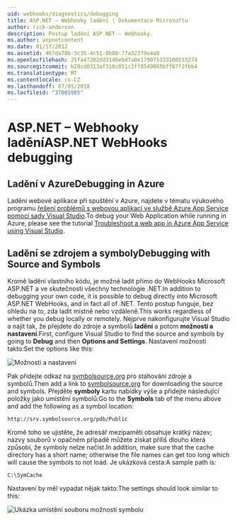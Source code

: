 ```yaml
---
uid: webhooks/diagnostics/debugging
title: ASP.NET – Webhooky ladění | Dokumentace Microsoftu
author: rick-anderson
description: Postup ladění ASP.NET – Webhooky.
ms.author: aspnetcontent
ms.date: 01/17/2012
ms.assetid: 467da78b-3c35-4c51-8b08-77a32379e4a8
ms.openlocfilehash: 25fa47202dd31d6ebd7a0e179075333108515274
ms.sourcegitcommit: b28cd0313af316c051c2ff8549865bff67f2fbb4
ms.translationtype: MT
ms.contentlocale: cs-CZ
ms.lasthandoff: 07/05/2018
ms.locfileid: "37801985"
---
```

# <a name="aspnet-webhooks-debugging"></a><span data-ttu-id="f3575-103">ASP.NET – Webhooky ladění</span><span class="sxs-lookup"><span data-stu-id="f3575-103">ASP.NET WebHooks debugging</span></span>  

## <a name="debugging-in-azure"></a><span data-ttu-id="f3575-104">Ladění v Azure</span><span class="sxs-lookup"><span data-stu-id="f3575-104">Debugging in Azure</span></span>

<span data-ttu-id="f3575-105">Ladění webové aplikace při spuštění v Azure, najdete v tématu výukového programu [řešení problémů s webovou aplikací ve službě Azure App Service pomocí sady Visual Studio](https://azure.microsoft.com/documentation/articles/web-sites-dotnet-troubleshoot-visual-studio/#webserverlogs).</span><span class="sxs-lookup"><span data-stu-id="f3575-105">To debug your Web Application while running in Azure, please see the tutorial [Troubleshoot a web app in Azure App Service using Visual Studio](https://azure.microsoft.com/documentation/articles/web-sites-dotnet-troubleshoot-visual-studio/#webserverlogs).</span></span>

## <a name="debugging-with-source-and-symbols"></a><span data-ttu-id="f3575-106">Ladění se zdrojem a symboly</span><span class="sxs-lookup"><span data-stu-id="f3575-106">Debugging with Source and Symbols</span></span>

<span data-ttu-id="f3575-107">Kromě ladění vlastního kódu, je možné ladit přímo do WebHooks Microsoft ASP.NET a ve skutečnosti všechny technologie .NET.</span><span class="sxs-lookup"><span data-stu-id="f3575-107">In addition to debugging your own code, it is possible to debug directly into Microsoft ASP.NET WebHooks, and in fact all of .NET.</span></span> <span data-ttu-id="f3575-108">Tento postup funguje, bez ohledu na to, zda ladit místně nebo vzdáleně.</span><span class="sxs-lookup"><span data-stu-id="f3575-108">This works regardless of whether you debug locally or remotely.</span></span> <span data-ttu-id="f3575-109">Nejprve nakonfigurujte Visual Studio a najít tak, že přejdete do zdroje a symbolů **ladění** a potom **možnosti a nastavení**.</span><span class="sxs-lookup"><span data-stu-id="f3575-109">First, configure Visual Studio to find the source and symbols by going to **Debug** and then **Options and Settings**.</span></span> <span data-ttu-id="f3575-110">Nastavení možností takto:</span><span class="sxs-lookup"><span data-stu-id="f3575-110">Set the options like this:</span></span>

![Možnosti a nastavení](_static/SourceSymbols.png)

<span data-ttu-id="f3575-112">Pak přidejte odkaz na [symbolsource.org](http://symbolsource.org) pro stahování zdroje a symbolů.</span><span class="sxs-lookup"><span data-stu-id="f3575-112">Then add a link to [symbolsource.org](http://symbolsource.org) for downloading the source and symbols.</span></span> <span data-ttu-id="f3575-113">Přejděte **symboly** kartu nabídky výše a přidejte následující položky jako umístění symbolů:</span><span class="sxs-lookup"><span data-stu-id="f3575-113">Go to the **Symbols** tab of the menu above and add the following as a symbol location:</span></span>

```
http://srv.symbolsource.org/pdb/Public
```

<span data-ttu-id="f3575-114">Kromě toho se ujistěte, že adresář mezipaměti obsahuje krátký název; názvy souborů v opačném případě můžete získat příliš dlouho která způsobí, že symboly nelze načíst.</span><span class="sxs-lookup"><span data-stu-id="f3575-114">In addition, make sure that the cache directory has a short name; otherwise the file names can get too long which will cause the symbols to not load.</span></span> <span data-ttu-id="f3575-115">Je ukázková cesta:</span><span class="sxs-lookup"><span data-stu-id="f3575-115">A sample path is:</span></span>

```
C:\SymCache
```

<span data-ttu-id="f3575-116">Nastavení by měl vypadat nějak takto:</span><span class="sxs-lookup"><span data-stu-id="f3575-116">The settings should look similar to this:</span></span>

![Ukázka umístění souboru možnosti symbolu](_static/SymSource.png)
